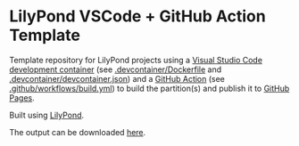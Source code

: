 # LilyPond VSCode + GitHub Action Template

Template repository for LilyPond projects using a [Visual Studio Code development container](https://code.visualstudio.com/docs/remote/containers) (see [.devcontainer/Dockerfile](.devcontainer/Dockerfile) and [.devcontainer/devcontainer.json](.devcontainer/devcontainer.json)) and a [GitHub Action](https://github.com/features/actions) (see [.github/workflows/build.yml](.github/workflows/build.yml)) to build the partition(s) and publish it to [GitHub Pages](https://pages.github.com/).

Built using [LilyPond](https://lilypond.org/).

The output can be downloaded [here](https://jeandeaual.github.io/lilypond-template).
